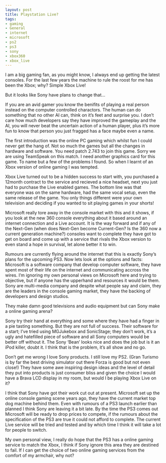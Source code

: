 ```yaml
---
layout: post
title: Playstation Live?
tags:
- gaming
- General
- internet
- microsoft
- ps2
- ps3
- sony
- xbox360
- xbox_live
---
```

I am a big gaming fan, as you might know, I always end up getting the latest consoles. For the last few years the machine to rule the roost for me has been the Xbox; why? Simple Xbox Live!

But it looks like Sony have plans to change that…

If you are an avid gamer you know the benifits of playing a real person instead on the computer controlled charactors. The human can do something that no other AI can, think on it’s feet and surprise you. I don’t care how much developers say they have improved the gameplay and the AI, you will never beat the uncertain action of a human player, plus it’s more fun to know that person you just fragged has a face maybe even a name.

The first introduction was the online PC gaming which whilst fun I could never get the hang of. Not so much the games but all the changes in hardware and software. 
You need patch 2.743 to join this game.
Sorry we are using TeamSpeak on this match.
I need another graphics card for this game.
To name but a few of the problems I found. So when I learnt of an Xbox version of online gaming I was tempted.

Xbox Live turned out to be a hidden success to start with, you purchased a 12month contract to the service and recieved a nice headset, next you just had to purchase the Live enabled games.
The bottom line was that everyone was on the same hardware, had the same vocal setup, even the same release of the game. You only things different were your own television and deciding if you wanted to sit playing games in your shorts!

Microsoft really tore away in the console market with this and it shows, if you look at the new 360 console everything about it based around an internet connection and a Live account. It is the way forward and if any of the Next-Gen (when does Next-Gen become Current-Gen? Is the 360 now a current generation machine?) consoles want to complete they have got to get on board and come up with a service that rivals the Xbox version to even stand a hope in survival, let alone better it to win.

Rumours are currently flying around the internet that this is exactly Sony’s plans for the upcoming PS3.
Now lets look at the options and facts:
Microsoft is a software company that develop computer software, they have spent most of their life on the internet and communicating accross the wires. I’m ignoring my own personal views on Microsoft here and trying to objective, but if anyone has the upperhand and resources it would be them.
Sony are multi-media company and despite what people say and claim, they are the leaders in the console gaming market, they have the backing of developers and design studios.

They make damn good televisions and audio equipment but can Sony make a online gaming arena?

Sony try their hand at everything and some where they have had a finger in a pie tasting something. But they are not full of success. Their software for a start; I’ve tried using MGJukebox and SonicStage; they don’t work, it’s a ugly and hatefilled piece of software and all Sony computers would be better off without it. The Sony ‘Bean’ looks nice and does the job but is it an iPod killer, doubt it.
I think that is the problem, it’s all show and no go.

Don’t get me wrong I love Sony products. I still love my PS2. (Gran Turismo is by far the best driving simulator out there Forza is good but not even close!) They have some awe inspiring design ideas and the level of detail they put into products is just consumer bliss and given the choice I would have a Brava LCD display in my room, but would I be playing Xbox Live on it?

I think that Sony have got their work cut out at present. Microsoft set up the online console gaming scene years ago, they have the current market top dog machine behind them. Even with rumours of a PS3 launch earlier than planned I think Sony are leaving it a bit late. By the time the PS3 comes out Microsoft will be ready to drop prices to compete, if the rumours about the specification of the PS3 are true it could not afford to complete. The current Live service will be tried and tested and by which time I think it will take a lot for people to switch.

My own personal view, I really do hope that the PS3 has a online gaming service to match the Xbox, I think if Sony ignore this area they are destined to fail.
If I can get the choice of two online gaming services from the comfort of my armchair, why not?
